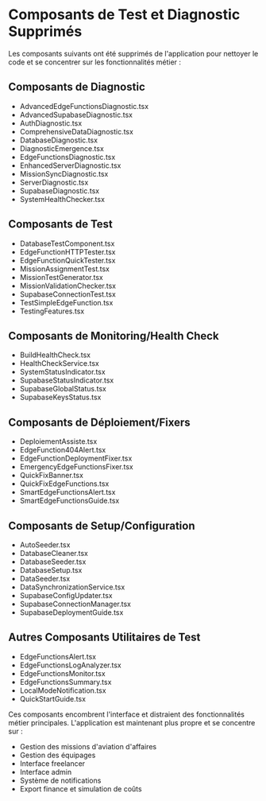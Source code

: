 # Composants de Test et Diagnostic Supprimés

Les composants suivants ont été supprimés de l'application pour nettoyer le code et se concentrer sur les fonctionnalités métier :

## Composants de Diagnostic
- AdvancedEdgeFunctionsDiagnostic.tsx
- AdvancedSupabaseDiagnostic.tsx
- AuthDiagnostic.tsx
- ComprehensiveDataDiagnostic.tsx
- DatabaseDiagnostic.tsx
- DiagnosticEmergence.tsx
- EdgeFunctionsDiagnostic.tsx
- EnhancedServerDiagnostic.tsx
- MissionSyncDiagnostic.tsx
- ServerDiagnostic.tsx
- SupabaseDiagnostic.tsx
- SystemHealthChecker.tsx

## Composants de Test
- DatabaseTestComponent.tsx
- EdgeFunctionHTTPTester.tsx
- EdgeFunctionQuickTester.tsx
- MissionAssignmentTest.tsx
- MissionTestGenerator.tsx
- MissionValidationChecker.tsx
- SupabaseConnectionTest.tsx
- TestSimpleEdgeFunction.tsx
- TestingFeatures.tsx

## Composants de Monitoring/Health Check
- BuildHealthCheck.tsx
- HealthCheckService.tsx
- SystemStatusIndicator.tsx
- SupabaseStatusIndicator.tsx
- SupabaseGlobalStatus.tsx
- SupabaseKeysStatus.tsx

## Composants de Déploiement/Fixers
- DeploiementAssiste.tsx
- EdgeFunction404Alert.tsx
- EdgeFunctionDeploymentFixer.tsx
- EmergencyEdgeFunctionsFixer.tsx
- QuickFixBanner.tsx
- QuickFixEdgeFunctions.tsx
- SmartEdgeFunctionsAlert.tsx
- SmartEdgeFunctionsGuide.tsx

## Composants de Setup/Configuration
- AutoSeeder.tsx
- DatabaseCleaner.tsx
- DatabaseSeeder.tsx
- DatabaseSetup.tsx
- DataSeeder.tsx
- DataSynchronizationService.tsx
- SupabaseConfigUpdater.tsx
- SupabaseConnectionManager.tsx
- SupabaseDeploymentGuide.tsx

## Autres Composants Utilitaires de Test
- EdgeFunctionsAlert.tsx
- EdgeFunctionsLogAnalyzer.tsx
- EdgeFunctionsMonitor.tsx
- EdgeFunctionsSummary.tsx
- LocalModeNotification.tsx
- QuickStartGuide.tsx

Ces composants encombrent l'interface et distraient des fonctionnalités métier principales. L'application est maintenant plus propre et se concentre sur :

- Gestion des missions d'aviation d'affaires
- Gestion des équipages
- Interface freelancer
- Interface admin
- Système de notifications
- Export finance et simulation de coûts